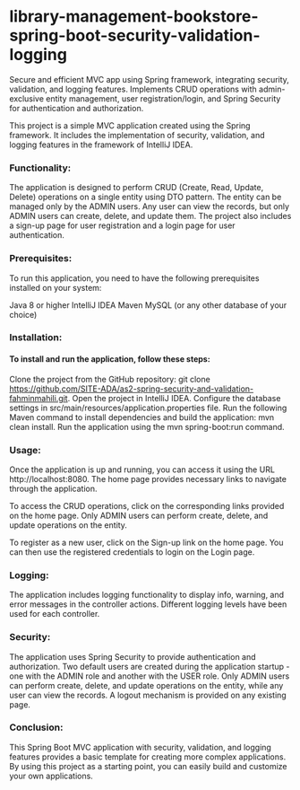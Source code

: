 # library-management-bookstore-spring-boot-security-validation-logging
Secure and efficient MVC app using Spring framework, integrating security, validation, and logging features. Implements CRUD operations with admin-exclusive entity management, user registration/login, and Spring Security for authentication and authorization.


This project is a simple MVC application created using the Spring framework. It includes the implementation of security, validation, and logging features in the framework of IntelliJ IDEA.

### **Functionality:** 

The application is designed to perform CRUD (Create, Read, Update, Delete) operations on a single entity using DTO pattern. The entity can be managed only by the ADMIN users. Any user can view the records, but only ADMIN users can create, delete, and update them. The project also includes a sign-up page for user registration and a login page for user authentication.

### **Prerequisites:** 

To run this application, you need to have the following prerequisites installed on your system:

Java 8 or higher
IntelliJ IDEA
Maven
MySQL (or any other database of your choice)

### **Installation:**

#### **To install and run the application, follow these steps:**

Clone the project from the GitHub repository: git clone https://github.com/SITE-ADA/as2-spring-security-and-validation-fahminmahili.git.
Open the project in IntelliJ IDEA.
Configure the database settings in src/main/resources/application.properties file.
Run the following Maven command to install dependencies and build the application: mvn clean install.
Run the application using the mvn spring-boot:run command.

### **Usage:**

Once the application is up and running, you can access it using the URL http://localhost:8080. The home page provides necessary links to navigate through the application.

To access the CRUD operations, click on the corresponding links provided on the home page. Only ADMIN users can perform create, delete, and update operations on the entity.

To register as a new user, click on the Sign-up link on the home page. You can then use the registered credentials to login on the Login page.

### **Logging:**

The application includes logging functionality to display info, warning, and error messages in the controller actions. Different logging levels have been used for each controller.

### **Security:**

The application uses Spring Security to provide authentication and authorization. Two default users are created during the application startup - one with the ADMIN role and another with the USER role. Only ADMIN users can perform create, delete, and update operations on the entity, while any user can view the records. A logout mechanism is provided on any existing page.

### **Conclusion:**

This Spring Boot MVC application with security, validation, and logging features provides a basic template for creating more complex applications. By using this project as a starting point, you can easily build and customize your own applications.


